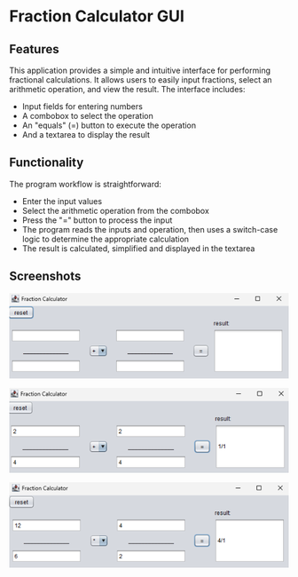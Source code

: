 # Fraction Calculator GUI

## Features

This application provides a simple and intuitive interface for performing fractional calculations. It allows users to easily input fractions, select an arithmetic operation, and view the result.
The interface includes:

- Input fields for entering numbers
- A combobox to select the operation
- An "equals" (=) button to execute the operation
- And a textarea to display the result

## Functionality

The program workflow is straightforward:

- Enter the input values
- Select the arithmetic operation from the combobox
- Press the "=" button to process the input
- The program reads the inputs and operation, then uses a switch-case logic to determine the appropriate calculation
- The result is calculated, simplified and displayed in the textarea

## Screenshots

![GUI](images/gui.png)

![addition](images/addition.png)

![multiplication](images/multiplication.png)